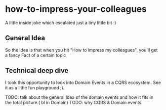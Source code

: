# how-to-impress-your-colleagues
A little inside joke which escalated just a tiny little bit :)

## General Idea
So the idea is that when you hit "How to impress my colleagues", you'll get a fancy Fact of a certain topic

## Technical deep dive
I took this opportunity to look into Domain Events in a CQRS ecosystem.
See it as a little fun playground ;).

TODO: talk about the general Idea of the domain events and how it fits in the total picture.( bl in Domain)
TODO: why CQRS & Domain events



